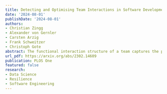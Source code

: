 ```yaml
---
title: Detecting and Optimising Team Interactions in Software Development
date: '2024-08-01'
publishDate: '2024-08-01'
authors:
- Christian Zingg
- Alexander von Gernler
- Carsten Arzig
- Frank Schweitzer
- Christoph Gote
abstract: The functional interaction structure of a team captures the preferences with which members of different roles interact. This paper presents a data-driven approach to detect the functional interaction structure for software development teams from traces team members leave on development platforms during their daily work. Our approach considers differences in the activity levels of team members and uses a block-constrained configuration model to compute interaction preferences between members of different roles. We apply our approach in a case study to extract the functional interaction structure of a product team at the German IT security company genua GmbH. We subsequently validate the accuracy of the detected interaction structure in interviews with five team members. Finally, we show how our approach enables teams to compare their functional interaction structure against synthetically created benchmark scenarios. Specifically, we evaluate the level of knowledge diffusion in the team and identify areas where the team can further improve. Our approach is computationally efficient and can be applied in real time to manage a team's interaction structure.
url_pdf: https://arxiv.org/abs/2302.14609
publication: PLOS One
featured: false
research:
- Data Science
- Resilience
- Software Engineering
---
```

